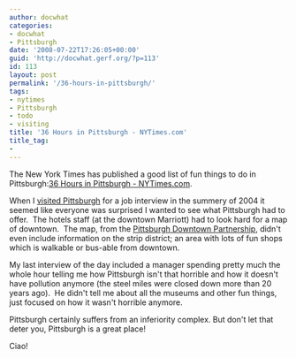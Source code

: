 ```yaml
---
author: docwhat
categories:
- docwhat
- Pittsburgh
date: '2008-07-22T17:26:05+00:00'
guid: 'http://docwhat.gerf.org/?p=113'
id: 113
layout: post
permalink: '/36-hours-in-pittsburgh/'
tags:
- nytimes
- Pittsburgh
- todo
- visiting
title: '36 Hours in Pittsburgh - NYTimes.com'
title_tag:
-
---
```


The New York Times has published a good list of fun things to do in
Pittsburgh:[36 Hours in Pittsburgh -
NYTimes.com](http://travel.nytimes.com/2008/07/06/travel/06hours.html?scp=4&sq=pittsbur).

When I [visited
Pittsburgh](https://www.flickr.com/photos/docwhat/2285905669/in/set-72157603971546995/ "Photos of my visit in Pittsburgh")
for a job interview in the summery of 2004 it seemed like everyone was
surprised I wanted to see what Pittsburgh had to offer.  The hotels
staff (at the downtown Marriott) had to look hard for a map of
downtown.  The map, from the [Pittsburgh Downtown
Partnership](http://www.downtownpittsburgh.com/), didn't even include
information on the strip district; an area with lots of fun shops which
is walkable or bus-able from downtown.

My last interview of the day included a manager spending pretty much the
whole hour telling me how Pittsburgh isn't that horrible and how it
doesn't have pollution anymore (the steel miles were closed down more
than 20 years ago).  He didn't tell me about all the museums and other
fun things, just focused on how it wasn't horrible anymore.

Pittsburgh certainly suffers from an inferiority complex. But don't let
that deter you, Pittsburgh is a great place!

Ciao!

